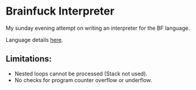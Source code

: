# Brainfuck Interpreter

My sunday evening attempt on writing an interpreter for the BF language.

Language details [here](http://www.muppetlabs.com/~breadbox/bf/).

## Limitations:
* Nested loops cannot be processed (Stack not used).
* No checks for program counter overflow or underflow.
